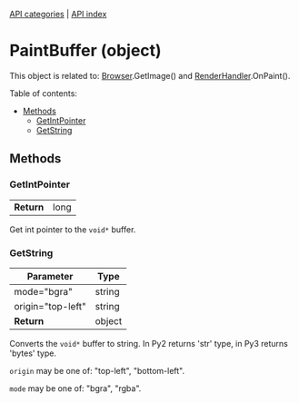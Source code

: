 [API categories](API-categories.md) | [API index](API-index.md)


# PaintBuffer (object)

This object is related to: [Browser](Browser.md).GetImage() and [RenderHandler](RenderHandler.md).OnPaint().


Table of contents:
* [Methods](#methods)
  * [GetIntPointer](#getintpointer)
  * [GetString](#getstring)


## Methods


### GetIntPointer

| | |
| --- | --- |
| __Return__ | long |

Get int pointer to the `void*` buffer.


### GetString

| Parameter | Type |
| --- | --- |
| mode="bgra" | string |
| origin="top-left" | string |
| __Return__ | object |

Converts the `void*` buffer to string. In Py2 returns 'str' type, in Py3 returns 'bytes' type.

`origin` may be one of: "top-left", "bottom-left".

`mode` may be one of: "bgra", "rgba".
